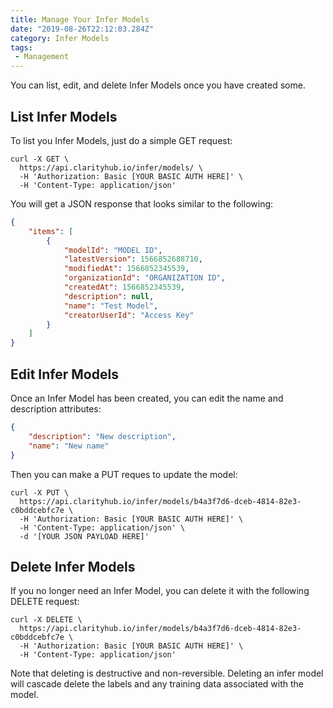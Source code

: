 ```yaml
---
title: Manage Your Infer Models
date: "2019-08-26T22:12:03.284Z"
category: Infer Models
tags:
 - Management
---
```


You can list, edit, and delete Infer Models once you have created some.

## List Infer Models

To list you Infer Models, just do a simple GET request:

```curl
curl -X GET \
  https://api.clarityhub.io/infer/models/ \
  -H 'Authorization: Basic [YOUR BASIC AUTH HERE]' \
  -H 'Content-Type: application/json'
```

You will get a JSON response that looks similar to the following:

```json
{
    "items": [
        {
            "modelId": "MODEL ID",
            "latestVersion": 1566852688710,
            "modifiedAt": 1566852345539,
            "organizationId": "ORGANIZATION ID",
            "createdAt": 1566852345539,
            "description": null,
            "name": "Test Model",
            "creatorUserId": "Access Key"
        }
    ]
}
```

## Edit Infer Models

Once an Infer Model has been created, you can edit the name and description attributes:

```json
{
    "description": "New description",
    "name": "New name"
}
```

Then you can make a PUT reques to update the model:

```curl
curl -X PUT \
  https://api.clarityhub.io/infer/models/b4a3f7d6-dceb-4814-82e3-c0bddcebfc7e \
  -H 'Authorization: Basic [YOUR BASIC AUTH HERE]' \
  -H 'Content-Type: application/json' \
  -d '[YOUR JSON PAYLOAD HERE]'
```

## Delete Infer Models

If you no longer need an Infer Model, you can delete it with the following DELETE request:

```curl
curl -X DELETE \
  https://api.clarityhub.io/infer/models/b4a3f7d6-dceb-4814-82e3-c0bddcebfc7e \
  -H 'Authorization: Basic [YOUR BASIC AUTH HERE]' \
  -H 'Content-Type: application/json'
```

Note that deleting is destructive and non-reversible. Deleting an infer model will cascade delete the labels and any training data associated with the model.
